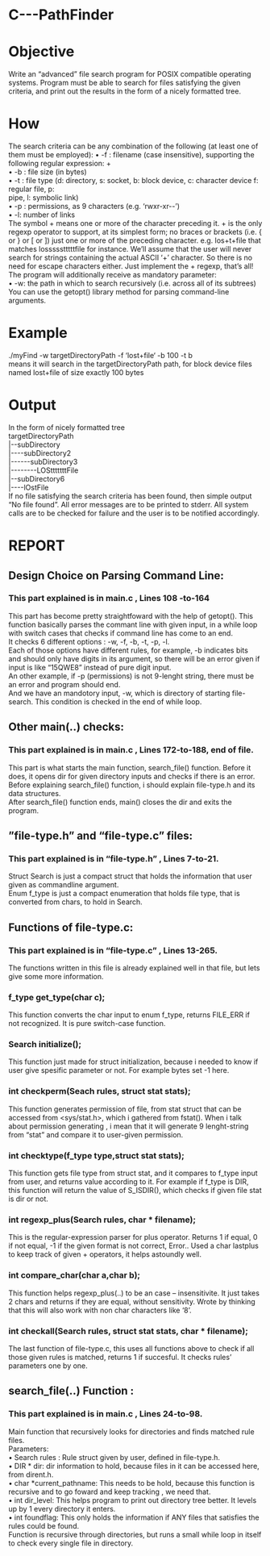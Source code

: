 # C---PathFinder

# Objective
Write an “advanced” file search program for POSIX compatible operating
systems. Program must be able to search for files satisfying the given criteria, and print out the
results in the form of a nicely formatted tree.
# How
The search criteria can be any combination of the following (at least one of them must be
employed):
• -f : filename (case insensitive), supporting the following regular expression: +<br />
• -b : file size (in bytes)<br />
• -t : file type (d: directory, s: socket, b: block device, c: character device f: regular file, p:<br />
pipe, l: symbolic link)<br />
• -p : permissions, as 9 characters (e.g. ‘rwxr-xr--’)<br />
• -l: number of links<br />
The symbol + means one or more of the character preceding it. + is the only regexp operator to support, at its
simplest form; no braces or brackets (i.e. { or } or [ or ]) just one or more of the preceding
character.
e.g. los+t+file that matches lossssstttttfile for instance. We’ll assume that the user will never
search for strings containing the actual ASCII ‘+’ character. So there is no need for escape
characters either. Just implement the + regexp, that’s all!<br />
The program will additionally receive as mandatory parameter:<br />
• -w: the path in which to search recursively (i.e. across all of its subtrees)<br />
You can use the getopt() library method for parsing command-line arguments.
# Example
./myFind -w targetDirectoryPath -f ‘lost+file‘ -b 100 -t b<br />
means it will search in the targetDirectoryPath path, for block device files named lost+file of
size exactly 100 bytes
# Output
In the form of nicely formatted tree<br />
targetDirectoryPath<br />
|--subDirectory<br />
|----subDirectory2<br />
|------subDirectory3<br />
|--------LOStttttttFile<br />
|--subDirectory6<br />
|----lOstFile<br />
If no file satisfying the search criteria has been found, then simple output “No file found”. All error
messages are to be printed to stderr. All system calls are to be checked for failure and the user is to
be notified accordingly.

# REPORT

## Design Choice on Parsing Command Line:
### This part explained is in main.c , Lines 108 -to-164
This part has become pretty straightfoward with the help of getopt(). This function basically
parses the commant line with given input, in a while loop with switch cases that checks if
command line has come to an end.<br />
It checks 6 different options : -w, -f, -b, -t, -p, -l. <br />
Each of those options have different rules, for example, -b indicates bits and should only
have digits in its argument, so there will be an error given if input is like “15QWE8” instead
of pure digit input.<br />
An other example, if -p (permissions) is not 9-lenght string, there must be an error and
program should end.<br />
And we have an mandotory input, -w, which is directory of starting file-search. This
condition is checked in the end of while loop.<br />
## Other main(..) checks:
### This part explained is in main.c , Lines 172-to-188, end of file.
This part is what starts the main function, search_file() function. Before it does, it opens dir
for given directory inputs and checks if there is an error. Before explaining search_file()
function, i should explain file-type.h and its data structures.<br />
After search_file() function ends, main() closes the dir and exits the program.<br />
## ”file-type.h” and “file-type.c” files:
### This part explained is in “file-type.h” , Lines 7-to-21.
Struct Search is just a compact struct that holds the information that user given as
commandline argument.<br />
Enum f_type is just a compact enumeration that holds file type, that is converted from
chars, to hold in Search.<br />
## Functions of file-type.c:
### This part explained is in “file-type.c” , Lines 13-265.
The functions written in this file is already explained well in that file, but lets give some more
information.<br />
### f_type get_type(char c);
This function converts the char input to enum f_type, returns FILE_ERR if not recognized.
It is pure switch-case function.
### Search initialize();
This function just made for struct
initialization, because i needed to know if
user give spesific parameter or not. For
example bytes set -1 here.
### int checkperm(Seach rules, struct stat stats);
This function generates permission of file, from stat struct that can be accessed from
<sys/stat.h>, which i gathered from fstat(). When i talk about permission generating , i mean
that it will generate 9 lenght-string from “stat” and compare it to user-given permission.
### int checktype(f_type type,struct stat stats);
This function gets file type from
struct stat, and it compares to
f_type input from user, and
returns value according to it. For
example if f_type is DIR, this
function will return the value of
S_ISDIR(), which checks if given file stat is dir or not.
### int regexp_plus(Search rules, char * filename);
This is the regular-expression parser for plus operator. Returns 1 if equal, 0 if not equal, -1 if
the given format is not correct, Error.. Used a char lastplus to keep track of given +
operators, it helps astoundly well.
### int compare_char(char a,char b);
This function helps regexp_plus(..) to be an case – insensitivite. It just takes 2 chars and
returns if they are equal, without sensitivity. Wrote by thinking that this will also work with
non char characters like ‘8’.
### int checkall(Search rules, struct stat stats, char * filename);
The last function of file-type.c, this uses all functions above to check if all those given rules is
matched, returns 1 if succesful. It checks rules’ parameters one by one.
## search_file(..) Function :
### This part explained is in main.c , Lines 24-to-98.
Main function that recursively looks for directories and finds matched rule files. <br />
Parameters:<br />
• Search rules : Rule struct given by user, defined in file-type.h.<br />
• DIR * dir: dir information to hold, because files in it can be accessed here, from
dirent.h.<br />
• char *current_pathname: This needs to be hold, because this function is recursive
and to go foward and keep tracking , we need that.<br />
• int dir_level: This helps program to print out directory tree better. It levels up by 1
every directory it enters.<br />
• int foundflag: This only holds the information if ANY files that satisfies the rules could
be found.<br />
Function is recursive through directories, but runs a small while loop in itself to check every
single file in directory.


